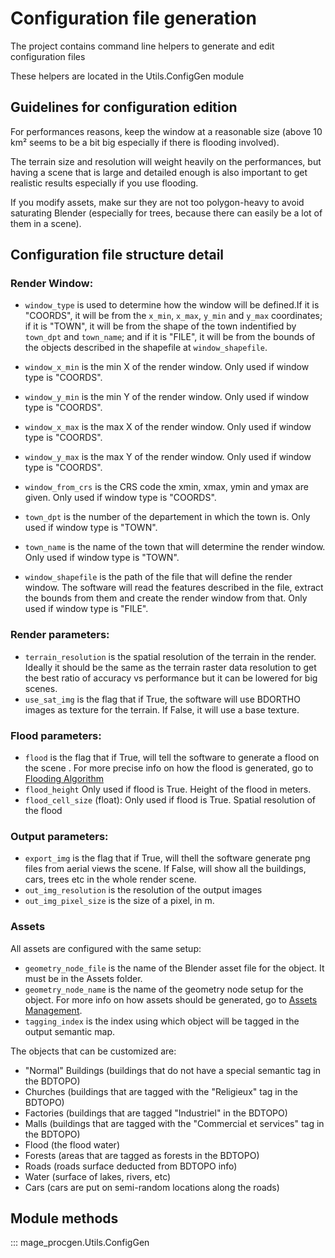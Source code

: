 # Configuration file generation

The project contains command line helpers to generate and edit configuration files 

These helpers are located in the Utils.ConfigGen module

## Guidelines for configuration edition

For performances reasons, keep the window at a reasonable size (above 10 km² seems to be a bit big especially if there is flooding involved).

The terrain size and resolution will weight heavily on the performances, but having a scene that is large and detailed enough is also important to get realistic results especially if you use flooding.

If you modify assets, make sur they are not too polygon-heavy to avoid saturating Blender (especially for trees, because there can easily be a lot of them in a scene).

## Configuration file structure detail

### Render Window:

* `window_type` is used to determine how the window will be defined.If it is "COORDS", it will be from the `x_min`, `x_max`, `y_min` and `y_max` coordinates; if it is "TOWN", it will be from the shape of the town indentified by `town_dpt` and `town_name`; and if it is "FILE", it will be from the bounds of the objects described in the shapefile at `window_shapefile`. 

* `window_x_min` is the min X of the render window. Only used if window type is "COORDS".
* `window_y_min` is the min Y of the render window. Only used if window type is "COORDS".
* `window_x_max` is the max X of the render window. Only used if window type is "COORDS".
* `window_y_max` is the max Y of the render window. Only used if window type is "COORDS".
* `window_from_crs` is the CRS code the xmin, xmax, ymin and ymax are given. Only used if window type is "COORDS".

* `town_dpt` is the number of the departement in which the town is. Only used if window type is "TOWN".
* `town_name` is the name of the town that will determine the render window. Only used if window type is "TOWN".

* `window_shapefile` is the path of the file that will define the render window. The software will read the features described in the file, extract the bounds from them and create the render window from that. Only used if window type is "FILE".

### Render parameters:

* `terrain_resolution` is the spatial resolution of the terrain in the render. Ideally it should be the same as the terrain raster data resolution to get the best ratio of accuracy vs performance but it can be lowered for big scenes.
* `use_sat_img` is the flag that if True, the software will use BDORTHO images as texture for the terrain. If False, it will use a base texture.

### Flood parameters:

* `flood` is the flag that if True, will tell the software to generate a flood on the scene . For more precise info on how the flood is generated, go to [Flooding Algorithm](flood.md)
* `flood_height`  Only used if flood is True. Height of the flood in meters.
* `flood_cell_size` (float): Only used if flood is True. Spatial resolution of the flood

### Output parameters:

* `export_img` is the flag that if True, will thell the software generate png files from aerial views the scene. If False, will show all the buildings, cars, trees etc in the whole render scene.
* `out_img_resolution` is the resolution of the output images
* `out_img_pixel_size` is the size of a pixel, in m.

### Assets

All assets are configured with the same setup:

* `geometry_node_file` is the name of the Blender asset file for the object. It must be in the Assets folder. 
* `geometry_node_name` is the name of the geometry node setup for the object. For more info on how assets should be generated, go to [Assets Management](assets.md). 
* `tagging_index` is the index using which object will be tagged in the output semantic map.

The objects that can be customized are:
* "Normal" Buildings (buildings that do not have a special semantic tag in the BDTOPO)
* Churches (buildings that are tagged with the "Religieux" tag in the BDTOPO)
* Factories (buildings that are tagged "Industriel" in the BDTOPO)
* Malls (buildings that are tagged with the "Commercial et services" tag in the BDTOPO)
* Flood (the flood water)
* Forests (areas that are tagged as forests in the BDTOPO)
* Roads (roads surface deducted from BDTOPO info)
* Water (surface of lakes, rivers, etc)
* Cars (cars are put on semi-random locations along the roads)

## Module methods

::: mage_procgen.Utils.ConfigGen

